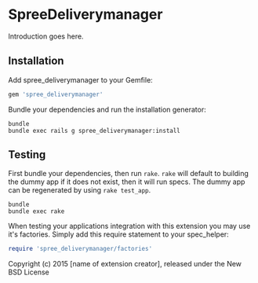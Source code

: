 SpreeDeliverymanager
====================

Introduction goes here.

Installation
------------

Add spree_deliverymanager to your Gemfile:

```ruby
gem 'spree_deliverymanager'
```

Bundle your dependencies and run the installation generator:

```shell
bundle
bundle exec rails g spree_deliverymanager:install
```

Testing
-------

First bundle your dependencies, then run `rake`. `rake` will default to building the dummy app if it does not exist, then it will run specs. The dummy app can be regenerated by using `rake test_app`.

```shell
bundle
bundle exec rake
```

When testing your applications integration with this extension you may use it's factories.
Simply add this require statement to your spec_helper:

```ruby
require 'spree_deliverymanager/factories'
```

Copyright (c) 2015 [name of extension creator], released under the New BSD License
